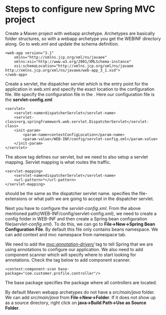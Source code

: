 # Steps to configure new Spring MVC project

Create a Maven project with webapp archetype. Archetypes are basically folder structures, so with a webapp archetype you get the WEBINF directory along.
Go to web.xml and update the schema definition. 
```
<web-app version="3.1"
	xmlns="http://xmlns.jcp.org/xml/ns/javaee"
	xmlns:xsi="http://www.w3.org/2001/XMLSchema-instance"
	xsi:schemaLocation="http://xmlns.jcp.org/xml/ns/javaee http://xmlns.jcp.org/xml/ns/javaee/web-app_3_1.xsd">
</web-app>
```
Create a servlet, the dispatcher servlet which is the entry point for the application in web.xml and specify the exact location to the configuration file. We specify the configuration file in the *<init-param>*. Here our configuration file is the **servlet-config.xml**
```
<servlet>
	<servlet-name>dispatcherServlet</servlet-name>
	<servlet-class>org.springframework.web.servlet.DispatcherServlet</servlet-class>
	<init-param>
		<param-name>contextConfigLocation</param-name>
		<param-value>/WEB-INF/config/servlet-config.xml</param-value>
	</init-param>
</servlet>
```
The above tag defines our servlet, but we need to also setup a servlet mapping. Servlet mapping is what routes the traffic.
```
<servlet-mapping>
	<servlet-name>dispatcherServlet</servlet-name>
	<url-pattern>*</url-pattern>
</servlet-mapping>
```
*<servlet-name>* should be the same as the dispatcher servlet name.
*<url-pattern>* specifies the file-extensions or what path we are going to accept in the dispatcher servlet.

Next you have to configure the *servlet-config.xml*. From the above mentioned path(/WEB-INF/config/servlet-config.xml), we need to create a config folder in WEB-INF and then create a Spring bean configuration file(*servlet-config.xml*). To do this, we can go to **File->New->Spring Bean Configuration File**. By default this file only contains beans namespace. We can add context and mvc namespace from namespace tab.

We need to add the *<mvc:annotation-driven/>* tag to tell Spring that we are using annotations to configure our application. We also need to add component scanner which will specify where to start looking for annotations. Check the tag below to add component scanner.
```
<context:component-scan base-package="com.customer.profile.controller"/>
```
The base package specifies the package where all controllers are located.

By default Maven webapp archetypes do not have a *src/main/java* folder. We can add *src/main/java* from **File->New->Folder**. If it does not show up as a source directory, right click on **java->Build Path->Use as Source Folder**.